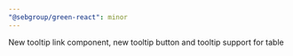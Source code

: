 ```yaml
---
"@sebgroup/green-react": minor
---
```


New tooltip link component, new tooltip button and tooltip support for table
